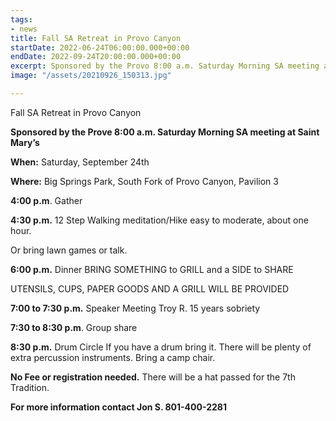 ```yaml
---
tags:
- news
title: Fall SA Retreat in Provo Canyon
startDate: 2022-06-24T06:00:00.000+00:00
endDate: 2022-09-24T20:00:00.000+00:00
excerpt: Sponsored by the Provo 8:00 a.m. Saturday Morning SA meeting at Saint Mary’s
image: "/assets/20210926_150313.jpg"

---
```

Fall SA Retreat in Provo Canyon

**Sponsored by the Prove 8:00 a.m. Saturday Morning SA meeting at Saint Mary’s**

**When:** Saturday, September 24th

**Where:** Big Springs Park, South Fork of Provo Canyon, Pavilion 3

**4:00 p.m**. Gather

**4:30 p.m.** 12 Step Walking meditation/Hike easy to moderate, about one hour.

Or bring lawn games or talk.

**6:00 p.m.** Dinner BRING SOMETHING to GRILL and a SIDE to SHARE

UTENSILS, CUPS, PAPER GOODS AND A GRILL WILL BE PROVIDED

**7:00 to 7:30 p.m.** Speaker Meeting Troy R. 15 years sobriety

**7:30 to 8:30 p.m**. Group share

**8:30 p.m.** Drum Circle If you have a drum bring it. There will be plenty of extra percussion instruments. Bring a camp chair.

**No Fee or registration needed.** There will be a hat passed for the 7th Tradition.

**For more information contact Jon S. 801-400-2281**
